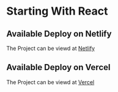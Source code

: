 # Starting With React

## Available Deploy on Netlify

The Project can be viewd at [Netlify](https://starting-with-react.netlify.app/)

## Available Deploy on Vercel

The Project can be viewd at [Vercel](https://starting-with-react.vercel.app/)
